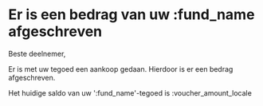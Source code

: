 # Er is een bedrag van uw :fund_name afgeschreven

Beste deelnemer,

Er is met uw tegoed een aankoop gedaan. Hierdoor is er een bedrag afgeschreven.
&nbsp;

Het huidige saldo van uw ':fund_name'-tegoed is :voucher_amount_locale
